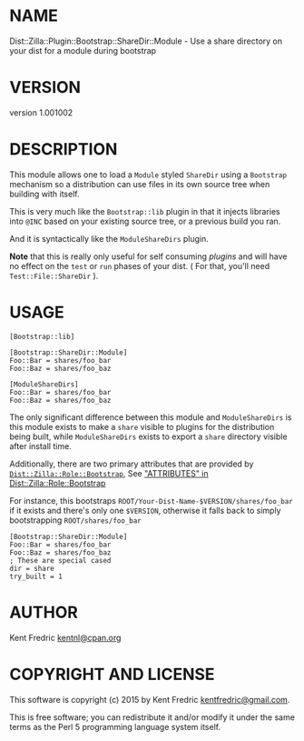 # NAME

Dist::Zilla::Plugin::Bootstrap::ShareDir::Module - Use a share directory on your dist for a module during bootstrap

# VERSION

version 1.001002

# DESCRIPTION

This module allows one to load a `Module` styled `ShareDir` using a `Bootstrap`
mechanism so a distribution can use files in its own source tree when building with itself.

This is very much like the `Bootstrap::lib` plugin in that it injects libraries into
`@INC` based on your existing source tree, or a previous build you ran.

And it is syntactically like the `ModuleShareDirs` plugin.

**Note** that this is really only useful for self consuming _plugins_ and will have no effect
on the `test` or `run` phases of your dist. ( For that, you'll need `Test::File::ShareDir` ).

# USAGE

    [Bootstrap::lib]

    [Bootstrap::ShareDir::Module]
    Foo::Bar = shares/foo_bar
    Foo::Baz = shares/foo_baz

    [ModuleShareDirs]
    Foo::Bar = shares/foo_bar
    Foo::Baz = shares/foo_baz

The only significant difference between this module and `ModuleShareDirs` is this module exists to
make a `share` visible to plugins for the distribution being built, while `ModuleShareDirs` exists
to export a `share` directory visible after install time.

Additionally, there are two primary attributes that are provided by
[`Dist::Zilla::Role::Bootstrap`](https://metacpan.org/pod/Dist::Zilla::Role::Bootstrap), See
["ATTRIBUTES" in Dist::Zilla::Role::Bootstrap](https://metacpan.org/pod/Dist::Zilla::Role::Bootstrap#ATTRIBUTES)

For instance, this bootstraps `ROOT/Your-Dist-Name-$VERSION/shares/foo_bar` if it exists and
there's only one `$VERSION`, otherwise it falls back to simply bootstrapping `ROOT/shares/foo_bar`

    [Bootstrap::ShareDir::Module]
    Foo::Bar = shares/foo_bar
    Foo::Baz = shares/foo_baz
    ; These are special cased
    dir = share
    try_built = 1

# AUTHOR

Kent Fredric <kentnl@cpan.org>

# COPYRIGHT AND LICENSE

This software is copyright (c) 2015 by Kent Fredric <kentfredric@gmail.com>.

This is free software; you can redistribute it and/or modify it under
the same terms as the Perl 5 programming language system itself.
